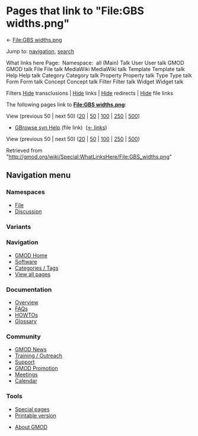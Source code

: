 <div id="mw-page-base" class="noprint">

</div>

<div id="mw-head-base" class="noprint">

</div>

<div id="content" class="mw-body" role="main">

<span id="top"></span>

<div id="mw-js-message" style="display:none;">

</div>



# <span dir="auto">Pages that link to "File:GBS widths.png"</span>

<div id="bodyContent">

<div id="contentSub">

← [File:GBS widths.png](/wiki/File:GBS_widths.png "File:GBS widths.png")

</div>

<div id="jump-to-nav" class="mw-jump">

Jump to: [navigation](#mw-navigation), [search](#p-search)

</div>

<div id="mw-content-text">

What links here Page:  Namespace:  all (Main) Talk User User talk GMOD
GMOD talk File File talk MediaWiki MediaWiki talk Template Template talk
Help Help talk Category Category talk Property Property talk Type Type
talk Form Form talk Concept Concept talk Filter Filter talk Widget
Widget talk

Filters
[Hide](/mediawiki/index.php?title=Special:WhatLinksHere/File:GBS_widths.png&hidetrans=1 "Special:WhatLinksHere/File:GBS widths.png")
transclusions \|
[Hide](/mediawiki/index.php?title=Special:WhatLinksHere/File:GBS_widths.png&hidelinks=1 "Special:WhatLinksHere/File:GBS widths.png")
links \|
[Hide](/mediawiki/index.php?title=Special:WhatLinksHere/File:GBS_widths.png&hideredirs=1 "Special:WhatLinksHere/File:GBS widths.png")
redirects \|
[Hide](/mediawiki/index.php?title=Special:WhatLinksHere/File:GBS_widths.png&hideimages=1 "Special:WhatLinksHere/File:GBS widths.png")
file links

The following pages link to **[File:GBS
widths.png](/wiki/File:GBS_widths.png "File:GBS widths.png")**:

View (previous 50 \| next 50)
([20](/mediawiki/index.php?title=Special:WhatLinksHere/File:GBS_widths.png&limit=20 "Special:WhatLinksHere/File:GBS widths.png")
\|
[50](/mediawiki/index.php?title=Special:WhatLinksHere/File:GBS_widths.png&limit=50 "Special:WhatLinksHere/File:GBS widths.png")
\|
[100](/mediawiki/index.php?title=Special:WhatLinksHere/File:GBS_widths.png&limit=100 "Special:WhatLinksHere/File:GBS widths.png")
\|
[250](/mediawiki/index.php?title=Special:WhatLinksHere/File:GBS_widths.png&limit=250 "Special:WhatLinksHere/File:GBS widths.png")
\|
[500](/mediawiki/index.php?title=Special:WhatLinksHere/File:GBS_widths.png&limit=500 "Special:WhatLinksHere/File:GBS widths.png"))

- [GBrowse syn Help](/wiki/GBrowse_syn_Help "GBrowse syn Help") (file
  link) ‎ <span class="mw-whatlinkshere-tools">([←
  links](/mediawiki/index.php?title=Special:WhatLinksHere&target=GBrowse+syn+Help "Special:WhatLinksHere"))</span>

View (previous 50 \| next 50)
([20](/mediawiki/index.php?title=Special:WhatLinksHere/File:GBS_widths.png&limit=20 "Special:WhatLinksHere/File:GBS widths.png")
\|
[50](/mediawiki/index.php?title=Special:WhatLinksHere/File:GBS_widths.png&limit=50 "Special:WhatLinksHere/File:GBS widths.png")
\|
[100](/mediawiki/index.php?title=Special:WhatLinksHere/File:GBS_widths.png&limit=100 "Special:WhatLinksHere/File:GBS widths.png")
\|
[250](/mediawiki/index.php?title=Special:WhatLinksHere/File:GBS_widths.png&limit=250 "Special:WhatLinksHere/File:GBS widths.png")
\|
[500](/mediawiki/index.php?title=Special:WhatLinksHere/File:GBS_widths.png&limit=500 "Special:WhatLinksHere/File:GBS widths.png"))

</div>

<div class="printfooter">

Retrieved from
"<http://gmod.org/wiki/Special:WhatLinksHere/File:GBS_widths.png>"

</div>

<div id="catlinks" class="catlinks catlinks-allhidden">

</div>

<div class="visualClear">

</div>

</div>

</div>

<div id="mw-navigation">

## Navigation menu

<div id="mw-head">



<div id="left-navigation">

<div id="p-namespaces" class="vectorTabs" role="navigation"
aria-labelledby="p-namespaces-label">

### Namespaces

- <span id="ca-nstab-image"><a href="/wiki/File:GBS_widths.png" accesskey="c"
  title="View the file page [c]">File</a></span>
- <span id="ca-talk"><a
  href="/mediawiki/index.php?title=File_talk:GBS_widths.png&amp;action=edit&amp;redlink=1"
  accesskey="t"
  title="Discussion about the content page [t]">Discussion</a></span>

</div>

<div id="p-variants" class="vectorMenu emptyPortlet" role="navigation"
aria-labelledby="p-variants-label">

### 

### Variants[](#)

<div class="menu">

</div>

</div>

</div>

<div id="right-navigation">





</div>



</div>

</div>

</div>

<div id="mw-panel">

<div id="p-logo" role="banner">

<a href="/wiki/Main_Page"
style="background-image: url(http://gmod.org/images/GMOD-cogs.png);"
title="Visit the main page"></a>

</div>

<div id="p-Navigation" class="portal" role="navigation"
aria-labelledby="p-Navigation-label">

### Navigation

<div class="body">

- <span id="n-GMOD-Home">[GMOD Home](/wiki/Main_Page)</span>
- <span id="n-Software">[Software](/wiki/GMOD_Components)</span>
- <span id="n-Categories-.2F-Tags">[Categories /
  Tags](/wiki/Categories)</span>
- <span id="n-View-all-pages">[View all
  pages](/wiki/Special:AllPages)</span>

</div>

</div>

<div id="p-Documentation" class="portal" role="navigation"
aria-labelledby="p-Documentation-label">

### Documentation

<div class="body">

- <span id="n-Overview">[Overview](/wiki/Overview)</span>
- <span id="n-FAQs">[FAQs](/wiki/Category:FAQ)</span>
- <span id="n-HOWTOs">[HOWTOs](/wiki/Category:HOWTO)</span>
- <span id="n-Glossary">[Glossary](/wiki/Glossary)</span>

</div>

</div>

<div id="p-Community" class="portal" role="navigation"
aria-labelledby="p-Community-label">

### Community

<div class="body">

- <span id="n-GMOD-News">[GMOD News](/wiki/GMOD_News)</span>
- <span id="n-Training-.2F-Outreach">[Training /
  Outreach](/wiki/Training_and_Outreach)</span>
- <span id="n-Support">[Support](/wiki/Support)</span>
- <span id="n-GMOD-Promotion">[GMOD
  Promotion](/wiki/GMOD_Promotion)</span>
- <span id="n-Meetings">[Meetings](/wiki/Meetings)</span>
- <span id="n-Calendar">[Calendar](/wiki/Calendar)</span>

</div>

</div>

<div id="p-tb" class="portal" role="navigation"
aria-labelledby="p-tb-label">

### Tools

<div class="body">

- <span id="t-specialpages"><a href="/wiki/Special:SpecialPages" accesskey="q"
  title="A list of all special pages [q]">Special pages</a></span>
- <span id="t-print"><a
  href="/mediawiki/index.php?title=Special:WhatLinksHere/File:GBS_widths.png&amp;printable=yes"
  rel="alternate" accesskey="p"
  title="Printable version of this page [p]">Printable version</a></span>

</div>

</div>

</div>

</div>

<div id="footer" role="contentinfo">

- <span id="footer-places-about">[About
  GMOD](/wiki/GMOD:About "GMOD:About")</span>

<!-- -->






</div>

